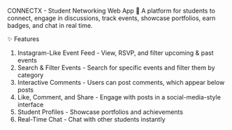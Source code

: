 CONNECTX - Student Networking Web App
🚀 A platform for students to connect, engage in discussions, track events, showcase portfolios, earn badges, and chat in real time.

✨ Features
1. Instagram-Like Event Feed - View, RSVP, and filter upcoming & past events
2. Search & Filter Events - Search for specific events and filter them by category
3. Interactive Comments - Users can post comments, which appear below posts
4. Like, Comment, and Share - Engage with posts in a social-media-style interface
5. Student Profiles - Showcase portfolios and achievements
6. Real-Time Chat - Chat with other students instantly
